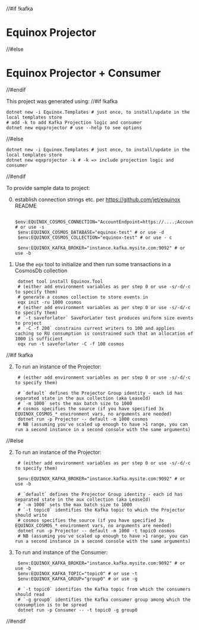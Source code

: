 //#if !kafka
# Equinox Projector
//#else
# Equinox Projector + Consumer
//#endif

This project was generated using:
//#if !kafka

    dotnet new -i Equinox.Templates # just once, to install/update in the local templates store
    # add -k to add Kafka Projection logic and consumer
    dotnet new eqxprojector # use --help to see options
//#else

    dotnet new -i Equinox.Templates # just once, to install/update in the local templates store
    dotnet new eqxprojector -k # -k => include projection logic and consumer
//#endif

To provide sample data to project:

0. establish connection strings etc. per https://github.com/jet/equinox README

        $env:EQUINOX_COSMOS_CONNECTION="AccountEndpoint=https://....;AccountKey=....=;" # or use -s
        $env:EQUINOX_COSMOS_DATABASE="equinox-test" # or use -d
        $env:EQUINOX_COSMOS_COLLECTION="equinox-test" # or use - c

        $env:EQUINOX_KAFKA_BROKER="instance.kafka.mysite.com:9092" # or use -b

1. Use the `eqx` tool to initialize and then run some transactions in a CosmosDb collection

        dotnet tool install Equinox.Tool
        # (either add environment variables as per step 0 or use -s/-d/-c to specify them)
        # generate a cosmos collection to store events in
        eqx init -ru 1000 cosmos
        # (either add environment variables as per step 0 or use -s/-d/-c to specify them)
        # `-t saveforlater` SaveForLater test produces uniform size events to project
        # `-C -f 200` constrains current writers to 100 and applies caching so RU consumption is constrained such that an allocation of 1000 is sufficient
        eqx run -t saveforlater -C -f 100 cosmos 
//#if !kafka

2. To run an instance of the Projector:

        # (either add environment variables as per step 0 or use -s/-d/-c to specify them)

        # `default` defines the Projector Group identity - each id has separated state in the aux collection (aka LeaseId)
        # `-m 1000` sets the max batch size to 1000
        # cosmos specifies the source (if you have specified 3x EQUINOX_COSMOS_* environment vars, no arguments are needed)
        dotnet run -p Projector -- default -m 1000 cosmos
        # NB (assuming you've scaled up enough to have >1 range, you can run a second instance in a second console with the same arguments)
//#else

2. To run an instance of the Projector:


        # (either add environment variables as per step 0 or use -s/-d/-c to specify them)

        $env:EQUINOX_KAFKA_BROKER="instance.kafka.mysite.com:9092" # or use -b

        # `default` defines the Projector Group identity - each id has separated state in the aux collection (aka LeaseId)
        # `-m 1000` sets the max batch size to 1000
        # `-t topic0` identifies the Kafka topic to which the Projector should write
        # cosmos specifies the source (if you have specified 3x EQUINOX_COSMOS_* environment vars, no arguments are needed)
        dotnet run -p Projector -- default -m 1000 -t topic0 cosmos
        # NB (assuming you've scaled up enough to have >1 range, you can run a second instance in a second console with the same arguments)

3. To run and instance of the Consumer:

        $env:EQUINOX_KAFKA_BROKER="instance.kafka.mysite.com:9092" # or use -b
        $env:EQUINOX_KAFKA_TOPIC="topic0" # or use -t
        $env:EQUINOX_KAFKA_GROUP="group0" # or use -g

        # `-t topic0` identifies the Kafka topic from which the consumers should read
        # `-g group0` identifies the Kafka consumer group among which the consumption is to be spread
        dotnet run -p Consumer -- -t topic0 -g group0
//#endif